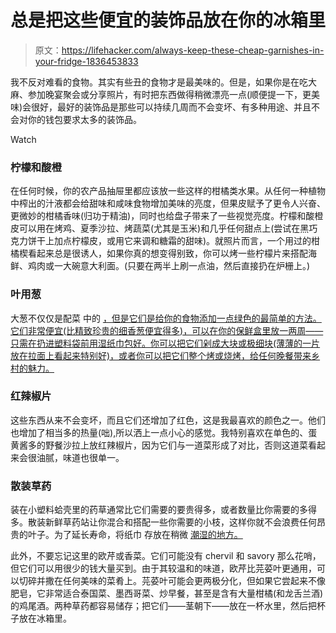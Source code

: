 # 总是把这些便宜的装饰品放在你的冰箱里

> 原文：<https://lifehacker.com/always-keep-these-cheap-garnishes-in-your-fridge-1836453833>

我不反对难看的食物。其实有些丑的食物才是最美味的。但是，如果你是在吃大麻、参加晚宴聚会或分享照片，有时把东西做得稍微漂亮一点(顺便提一下，更美味)会很好，最好的装饰品是那些可以持续几周而不会变坏、有多种用途、并且不会对你的钱包要求太多的装饰品。

Watch

### 柠檬和酸橙

在任何时候，你的农产品抽屉里都应该放一些这样的柑橘类水果。从任何一种植物中榨出的汁液都会给甜味和咸味食物增加美味的亮度，但果皮赋予了更令人兴奋、更微妙的柑橘香味(归功于精油)，同时也给盘子带来了一些视觉亮度。柠檬和酸橙皮可以用在烤鸡、夏季沙拉、烤蔬菜(尤其是玉米)和几乎任何甜点上(尝试在黑巧克力饼干上加点柠檬皮，或用它来调和糖霜的甜味)。就照片而言，一个用过的柑橘楔看起来总是很诱人，如果你真的想变得别致，你可以烤一些柠檬片来搭配海鲜、鸡肉或一大碗意大利面。(只要在两半上刷一点油，然后直接扔在炉栅上。)

### 叶用葱

大葱不仅仅是配菜 中的 [，但是它们是给你的食物添加一点绿色的最简单的方法。它们非常便宜(比精致珍贵的细香葱便宜得多)，可以在你的保鲜盒里放一两周——只需在扔进塑料袋前用湿纸巾包好。你可以把它们剁成大块或极细块(薄薄的一片放在拉面上看起来特别好)，或者你可以把它们整个烤或烧烤，给任何晚餐带来乡村的魅力。](https://lifehacker.com/youre-not-cooking-with-scallions-enough-1830420439)

### 红辣椒片

这些东西从来不会变坏，而且它们还增加了红色，这是我最喜欢的颜色之一。他们也增加了相当多的热量(咄),所以洒上一点小心的感觉。我特别喜欢在单色的、蛋黄酱多的野餐沙拉上放红辣椒片，因为它们与一道菜形成了对比，否则这道菜看起来会很油腻，味道也很单一。

### 散装草药

装在小塑料蛤壳里的药草通常比它们需要的要贵得多，或者数量比你需要的多得多。散装新鲜草药站让你混合和搭配一些你需要的小枝，这样你就不会浪费任何昂贵的叶子。为了延长寿命，将纸巾 存放在稍微 [潮湿的地方。](https://skillet.lifehacker.com/store-fresh-herbs-in-a-rolled-up-paper-towel-for-easy-a-1792870575)

此外，不要忘记这里的欧芹或香菜。它们可能没有 chervil 和 savory 那么花哨，但它们可以用很少的钱大量买到。由于其较温和的味道，欧芹比芫荽叶更通用，可以切碎并撒在任何美味的菜肴上。芫荽叶可能会更两极分化，但如果它尝起来不像肥皂，它非常适合泰国菜、墨西哥菜、炒早餐，甚至是含有大量柑橘(和龙舌兰酒)的鸡尾酒。两种草药都容易储存；把它们——茎朝下——放在一杯水里，然后把杯子放在冰箱里。